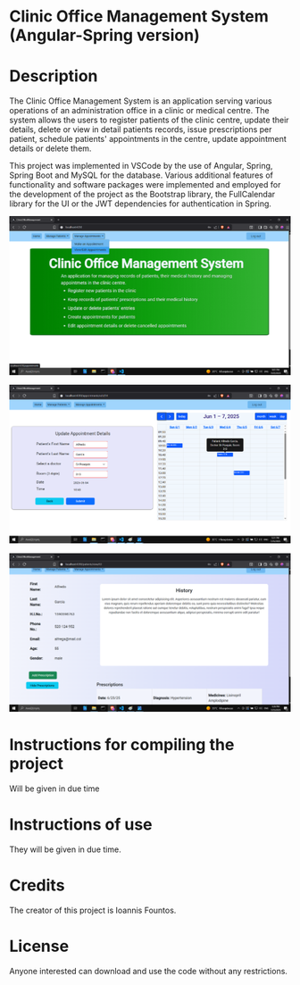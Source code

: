 # Clinic Office Management System (Angular-Spring version)

# Description

The Clinic Office Management System is an application serving various operations of an administration office in a clinic or medical centre. The system allows the users to register patients of the clinic centre, update their details, delete or view in detail patients records, issue prescriptions per patient, schedule patients' appointments in the centre, update appointment details or delete them.

This project was implemented in VSCode by the use of Angular, Spring, Spring Boot and MySQL for the database. Various additional features of functionality and software packages were implemented and employed for the development of the project as the Bootstrap library, the FullCalendar library for the UI or the JWT dependencies for authentication in Spring.

![Screenshots](/Screenshots/home_page.png)

![Screenshots](/Screenshots/update_appointment.png)

![Screenshots](/Screenshots/patient_view.png)

# Instructions for compiling the project 

Will be given in due time

# Instructions of use

They will be given in due time.

# Credits
The creator of this project is Ioannis Fountos.

# License

Anyone interested can download and use the code without any restrictions.